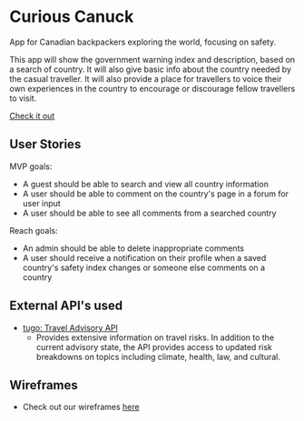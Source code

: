# Curious Canuck
App for Canadian backpackers exploring the world, focusing on safety.

This app will show the government warning index and description, based on a search of country. It will also give basic info about the country needed by the casual traveller. It will also provide a place for travellers to voice their own experiences in the country to encourage or discourage fellow travellers to visit. 

[Check it out](https://curious-canuck.herokuapp.com/)

## User Stories

MVP goals:
  - A guest should be able to search and view all country information
  - A user should be able to comment on the country's page in a forum for user input
  - A user should be able to see all comments from a searched country

Reach goals:
  - An admin should be able to delete inappropriate comments
  - A user should receive a notification on their profile when a saved country's safety index changes or someone else comments on a country

## External API's used

  - [tugo: Travel Advisory API](http://developer.tugo.com/docs/travelsafe/v1/country)
    - Provides extensive information on travel risks. In addition to the current advisory state, the API provides access to  updated risk breakdowns on topics including climate, health, law, and cultural.

## Wireframes

  - Check out our wireframes [here](./wireframes)
